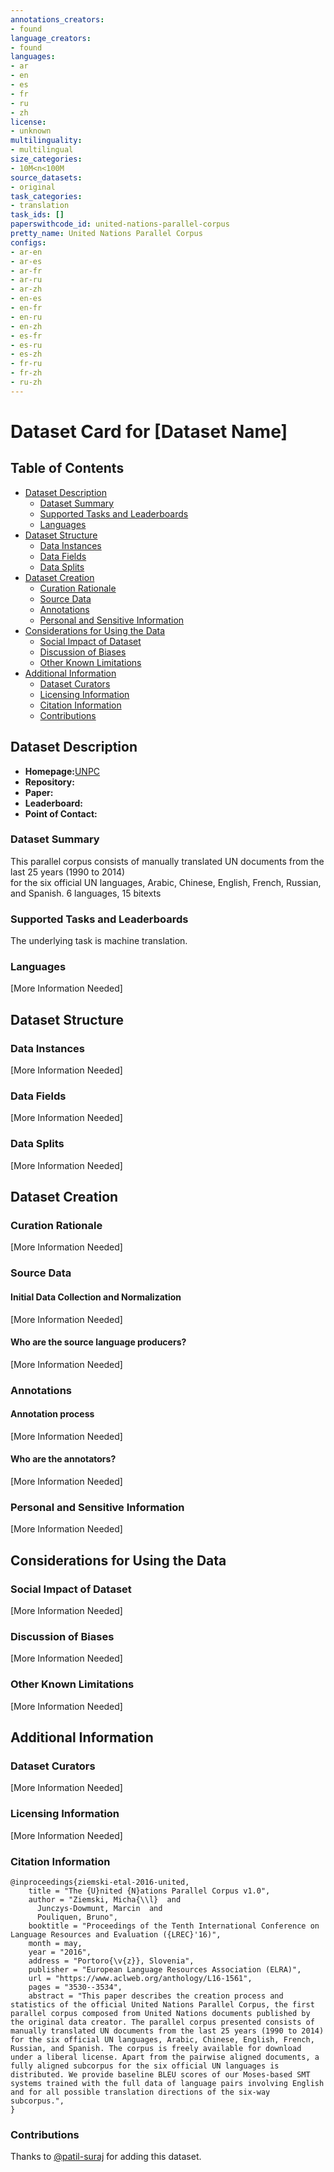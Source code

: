 ```yaml
---
annotations_creators:
- found
language_creators:
- found
languages:
- ar
- en
- es
- fr
- ru
- zh
license:
- unknown
multilinguality:
- multilingual
size_categories:
- 10M<n<100M
source_datasets:
- original
task_categories:
- translation
task_ids: []
paperswithcode_id: united-nations-parallel-corpus
pretty_name: United Nations Parallel Corpus
configs:
- ar-en
- ar-es
- ar-fr
- ar-ru
- ar-zh
- en-es
- en-fr
- en-ru
- en-zh
- es-fr
- es-ru
- es-zh
- fr-ru
- fr-zh
- ru-zh
---
```


# Dataset Card for [Dataset Name]

## Table of Contents
- [Dataset Description](#dataset-description)
  - [Dataset Summary](#dataset-summary)
  - [Supported Tasks and Leaderboards](#supported-tasks-and-leaderboards)
  - [Languages](#languages)
- [Dataset Structure](#dataset-structure)
  - [Data Instances](#data-instances)
  - [Data Fields](#data-fields)
  - [Data Splits](#data-splits)
- [Dataset Creation](#dataset-creation)
  - [Curation Rationale](#curation-rationale)
  - [Source Data](#source-data)
  - [Annotations](#annotations)
  - [Personal and Sensitive Information](#personal-and-sensitive-information)
- [Considerations for Using the Data](#considerations-for-using-the-data)
  - [Social Impact of Dataset](#social-impact-of-dataset)
  - [Discussion of Biases](#discussion-of-biases)
  - [Other Known Limitations](#other-known-limitations)
- [Additional Information](#additional-information)
  - [Dataset Curators](#dataset-curators)
  - [Licensing Information](#licensing-information)
  - [Citation Information](#citation-information)
  - [Contributions](#contributions)

## Dataset Description

- **Homepage:**[UNPC](http://opus.nlpl.eu/UNPC.php)
- **Repository:**
- **Paper:**
- **Leaderboard:**
- **Point of Contact:**

### Dataset Summary

This parallel corpus consists of manually translated UN documents from the last 25 years (1990 to 2014) \
for the six official UN languages, Arabic, Chinese, English, French, Russian, and Spanish.
6 languages, 15 bitexts

### Supported Tasks and Leaderboards

The underlying task is machine translation.

### Languages

[More Information Needed]

## Dataset Structure

### Data Instances

[More Information Needed]

### Data Fields

[More Information Needed]

### Data Splits

[More Information Needed]

## Dataset Creation

### Curation Rationale

[More Information Needed]

### Source Data

#### Initial Data Collection and Normalization

[More Information Needed]

#### Who are the source language producers?

[More Information Needed]

### Annotations

#### Annotation process

[More Information Needed]

#### Who are the annotators?

[More Information Needed]

### Personal and Sensitive Information

[More Information Needed]

## Considerations for Using the Data

### Social Impact of Dataset

[More Information Needed]

### Discussion of Biases

[More Information Needed]

### Other Known Limitations

[More Information Needed]

## Additional Information

### Dataset Curators

[More Information Needed]

### Licensing Information

[More Information Needed]

### Citation Information

```
@inproceedings{ziemski-etal-2016-united,
    title = "The {U}nited {N}ations Parallel Corpus v1.0",
    author = "Ziemski, Micha{\\l}  and
      Junczys-Dowmunt, Marcin  and
      Pouliquen, Bruno",
    booktitle = "Proceedings of the Tenth International Conference on Language Resources and Evaluation ({LREC}'16)",
    month = may,
    year = "2016",
    address = "Portoro{\v{z}}, Slovenia",
    publisher = "European Language Resources Association (ELRA)",
    url = "https://www.aclweb.org/anthology/L16-1561",
    pages = "3530--3534",
    abstract = "This paper describes the creation process and statistics of the official United Nations Parallel Corpus, the first parallel corpus composed from United Nations documents published by the original data creator. The parallel corpus presented consists of manually translated UN documents from the last 25 years (1990 to 2014) for the six official UN languages, Arabic, Chinese, English, French, Russian, and Spanish. The corpus is freely available for download under a liberal license. Apart from the pairwise aligned documents, a fully aligned subcorpus for the six official UN languages is distributed. We provide baseline BLEU scores of our Moses-based SMT systems trained with the full data of language pairs involving English and for all possible translation directions of the six-way subcorpus.",
}
```
### Contributions

Thanks to [@patil-suraj](https://github.com/patil-suraj) for adding this dataset.
